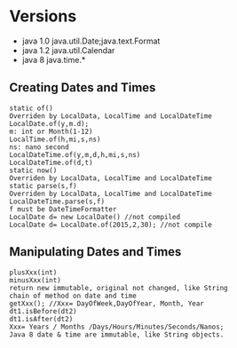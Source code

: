 # Versions

- java 1.0
java.util.Date;java.text.Format
- java 1.2
java.util.Calendar
- java 8
java.time.*

## Creating Dates and Times

```
static of()
Overriden by LocalData, LocalTime and LocalD­ateTime
LocalDate.of(y,m.d);
m: int or Month(1-12)
LocalTime.of(h,mi,s,ns)
ns: nano second
LocalDateTime.of(y,m,d,h,mi,s,ns)
LocalDateTime.of(d,t)
static now()
Overriden by LocalData, LocalTime and LocalDateTime
static parse(s,f)
Overriden by LocalData, LocalTime and LocalDateTime
LocalDateTime.parse(s,f)
f must be DateTimeFormatter
LocalDate d= new LocalDate() //not compiled
LocalDate d= LocalDate.of(2015,2,30); //not compile
```
## Manipulating Dates and Times

```
plusXxx(int)
minusXxx(int)
return new immutable, original not changed, like String
chain of method on date and time
getXxx(); //Xxx= DayOfWeek,DayOfYear, Month, Year
dt1.isBefore(dt2)
dt1.isAfter(dt2)
Xxx= Years / Months /Days/Hours/Minutes/Seconds/Nanos;
Java 8 date & time are immutable, like String objects.
```
